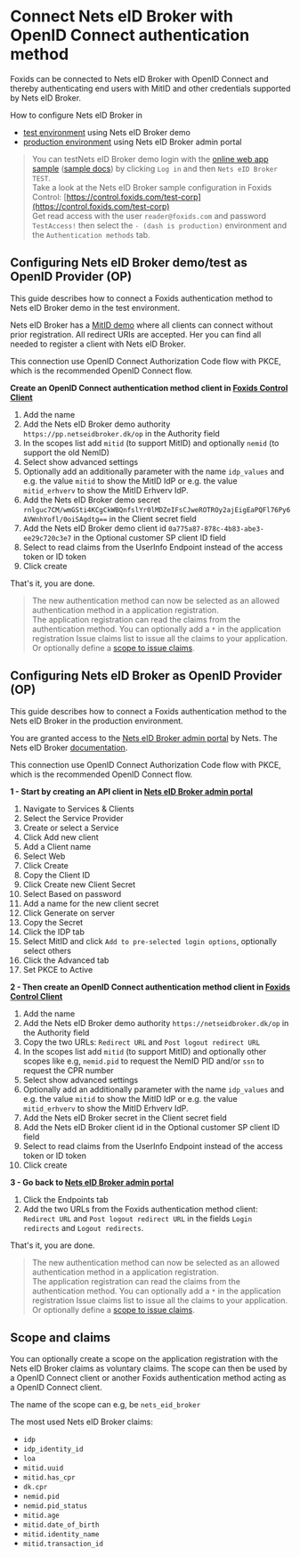 ﻿# Connect Nets eID Broker with OpenID Connect authentication method

Foxids can be connected to Nets eID Broker with OpenID Connect and thereby authenticating end users with MitID and other credentials supported by Nets eID Broker.

How to configure Nets eID Broker in
- [test environment](#configuring-nets-eid-broker-demotest-as-openid-provider-op) using Nets eID Broker demo
- [production environment](#configuring-nets-eid-broker-as-openid-provider-op) using Nets eID Broker admin portal

> You can testNets eID Broker demo login with the [online web app sample](https://aspnetcoreoidcallupsample.itfoxtec.com) ([sample docs](samples.md#aspnetcoreoidcauthcodealluppartiessample)) by clicking `Log in` and then `Nets eID Broker TEST`.  
> Take a look at the Nets eID Broker sample configuration in Foxids Control: [https://control.foxids.com/test-corp](https://control.foxids.com/test-corp)  
> Get read access with the user `reader@foxids.com` and password `TestAccess!` then select the `- (dash is production)` environment and the `Authentication methods` tab.

## Configuring Nets eID Broker demo/test as OpenID Provider (OP)

This guide describes how to connect a Foxids authentication method to Nets eID Broker demo in the test environment.

Nets eID Broker has a [MitID demo](https://broker.signaturgruppen.dk/en/technical-documentation/open-oidc-clients) where all clients can connect without prior registration. All redirect URIs are accepted. 
Her you can find all needed to register a client with Nets eID Broker. 

This connection use OpenID Connect Authorization Code flow with PKCE, which is the recommended OpenID Connect flow.

**Create an OpenID Connect authentication method client in [Foxids Control Client](control.md#foxids-control-client)**

1. Add the name
2. Add the Nets eID Broker demo authority `https://pp.netseidbroker.dk/op` in the Authority field
3. In the scopes list add `mitid` (to support MitID) and optionally `nemid` (to support the old NemID)
4. Select show advanced settings
5. Optionally add an additionally parameter with the name `idp_values` and e.g. the value `mitid` to show the MitID IdP or e.g. the value `mitid_erhverv` to show the MitID Erhverv IdP.
6. Add the Nets eID Broker demo secret `rnlguc7CM/wmGSti4KCgCkWBQnfslYr0lMDZeIFsCJweROTROy2ajEigEaPQFl76Py6AVWnhYofl/0oiSAgdtg==` in the Client secret field
7. Add the Nets eID Broker demo client id `0a775a87-878c-4b83-abe3-ee29c720c3e7` in the Optional customer SP client ID field
8. Select to read claims from the UserInfo Endpoint instead of the access token or ID token
9. Click create

That's it, you are done. 

> The new authentication method can now be selected as an allowed authentication method in a application registration.  
> The application registration can read the claims from the authentication method. You can optionally add a `*` in the application registration Issue claims list to issue all the claims to your application. Or optionally define a [scope to issue claims](#scope-and-claims).

## Configuring Nets eID Broker as OpenID Provider (OP)

This guide describes how to connect a Foxids authentication method to the Nets eID Broker in the production environment.

You are granted access to the [Nets eID Broker admin portal](https://netseidbroker.dk/admin) by Nets. The Nets eID Broker [documentation](https://broker.signaturgruppen.dk/en/technical-documentation).  

This connection use OpenID Connect Authorization Code flow with PKCE, which is the recommended OpenID Connect flow.

**1 - Start by creating an API client in [Nets eID Broker admin portal](https://netseidbroker.dk/admin)**

 1. Navigate to Services & Clients
 2. Select the Service Provider
 3. Create or select a Service
 4. Click Add new client
 5. Add a Client name
 6. Select Web
 7. Click Create
 8. Copy the Client ID
 9. Click Create new Client Secret
 10. Select Based on password
 11. Add a name for the new client secret
 12. Click Generate on server
 13. Copy the Secret
 14. Click the IDP tab
 15. Select MitID and click `Add to pre-selected login options`, optionally select others
 16. Click the Advanced tab
 17. Set PKCE to Active
  
**2 - Then create an OpenID Connect authentication method client in [Foxids Control Client](control.md#foxids-control-client)**

1. Add the name
2. Add the Nets eID Broker demo authority `https://netseidbroker.dk/op` in the Authority field
3. Copy the two URLs: `Redirect URL` and `Post logout redirect URL`
4. In the scopes list add `mitid` (to support MitID) and optionally other scopes like e.g, `nemid.pid` to request the NemID PID and/or `ssn` to request the CPR number
5. Select show advanced settings
6. Optionally add an additionally parameter with the name `idp_values` and e.g. the value `mitid` to show the MitID IdP or e.g. the value `mitid_erhverv` to show the MitID Erhverv IdP.
7. Add the Nets eID Broker secret in the Client secret field
8. Add the Nets eID Broker client id in the Optional customer SP client ID field
9. Select to read claims from the UserInfo Endpoint instead of the access token or ID token
10. Click create

 **3 - Go back to [Nets eID Broker admin portal](https://netseidbroker.dk/admin)**

 1. Click the Endpoints tab
 2. Add the two URLs from the Foxids authentication method client: `Redirect URL` and `Post logout redirect URL` in the fields `Login redirects` and `Logout redirects`.

That's it, you are done. 

> The new authentication method can now be selected as an allowed authentication method in a application registration.  
> The application registration can read the claims from the authentication method. You can optionally add a `*` in the application registration Issue claims list to issue all the claims to your application. Or optionally define a [scope to issue claims](#scope-and-claims).

## Scope and claims
You can optionally create a scope on the application registration with the Nets eID Broker claims as voluntary claims. The scope can then be used by a OpenID Connect client or another Foxids authentication method acting as a OpenID Connect client.

The name of the scope can e.g, be `nets_eid_broker`

The most used Nets eID Broker claims:

- `idp`
- `idp_identity_id`
- `loa`
- `mitid.uuid`
- `mitid.has_cpr`
- `dk.cpr`
- `nemid.pid`
- `nemid.pid_status`
- `mitid.age`
- `mitid.date_of_birth`
- `mitid.identity_name`
- `mitid.transaction_id`
